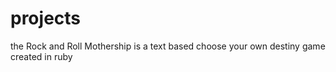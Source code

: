 # projects
the Rock and Roll Mothership is a text based choose your own destiny game created in ruby
